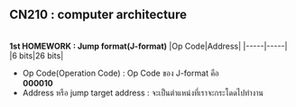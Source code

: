 ## CN210 : computer architecture

<br>**1st HOMEWORK : Jump format(J-format)**
|Op Code|Address|
|-----|-----|
|6 bits|26 bits|
* Op Code(Operation Code) : Op Code ของ J-format คือ <br>**000010**
* Address หรือ jump target address : จะเป็นตำแหน่งที่เราจะกระโดดไปทำงาน
